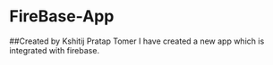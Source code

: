 # FireBase-App
##Created by Kshitij Pratap Tomer
I have created a new app which is integrated with firebase.
